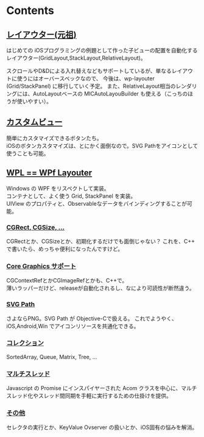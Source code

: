 # Contents

## [レイアウター(元祖)](original-layouter.md)

はじめての iOSプログラミングの例題として作った子ビューの配置を自動化するレイアウター(GridLayout,StackLayout,RelativeLayout)。

スクロールやD&Dによる入れ替えなどもサポートしているが、単なるレイアウトに使うにはオーバースペックなので、
今後は、wp-layouter (Grid/StackPanel) に移行していく予定。
また、RelativeLayout相当のレンダリングには、AutoLayoutベースの MICAutoLayouBuilder も使える（こっちのほうが使いやすい）。

## [カスタムビュー](custom-view.md)

簡単にカスタマイズできるボタンたち。<br>
iOSのボタンカスタマイズは、とにかく面倒なので。SVG Pathをアイコンとして使うことも可能。

## [WPL == WPf Layouter](wp-layouter.md)

Windows の WPF をリスペクトして実装。<br>
コンテナとして、よく使う Grid, StackPanel を実装。<br>
UIView のプロパティと、Observableなデータをバインディングすることが可能。

### [CGRect, CGSize, ...](rect-size.md)

CGRectとか、CGSizeとか、初期化するだけでも面倒じゃない？
これを、C++ で書いたら、めっちゃ便利になったんですけど。

### [Core Graphics サポート](graphics.md)

CGContextRefとかCGImageRefとかも、C++で。<br>
薄いラッパーだけど、releaseが自動化されるし、なにより可読性が断然違う。

### [SVG Path](svg.md)
さよならPNG。SVG Path が Objective-Cで扱える。
これでようやく、iOS,Android,Win でアイコンリソースを共通化できる。

### [コレクション](collection.md)

SortedArray, Queue, Matrix, Tree, ...<br>

### [マルチスレッド](threading.md)

Javascript の Promise にインスパイヤーされた Acom クラスを中心に、マルチスレッド化やスレッド間同期を手軽に実行するための仕掛けを提供。

### [その他](other.md)

セレクタの実行とか、KeyValue Ovserver の扱いとか、iOS固有の悩みを解消。
